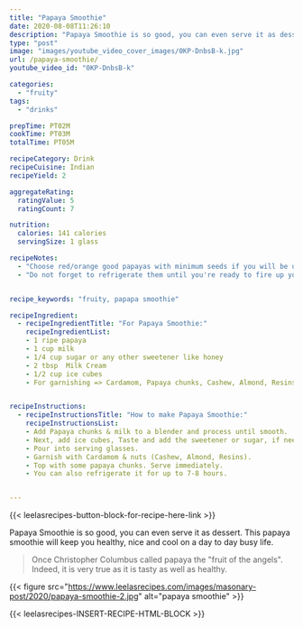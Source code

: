 ```yaml
---
title: "Papaya Smoothie"
date: 2020-08-08T11:26:10
description: "Papaya Smoothie is so good, you can even serve it as dessert. This papaya smoothie will keep you healthy, nice and cool on a day to day busy life."
type: "post"
image: "images/youtube_video_cover_images/0KP-DnbsB-k.jpg"
url: /papaya-smoothie/
youtube_video_id: "0KP-DnbsB-k"

categories: 
  - "fruity"
tags:
  - "drinks"

prepTime: PT02M
cookTime: PT03M
totalTime: PT05M

recipeCategory: Drink
recipeCuisine: Indian
recipeYield: 2

aggregateRating:
  ratingValue: 5
  ratingCount: 7

nutrition:
  calories: 141 calories
  servingSize: 1 glass

recipeNotes: 
  - "Choose red/orange good papayas with minimum seeds if you will be using them within 24 hours." 
  - "Do not forget to refrigerate them until you're ready to fire up your blender."


recipe_keywords: "fruity, papapa smoothie"

recipeIngredient:
  - recipeIngredientTitle: "For Papaya Smoothie:"
    recipeIngredientList: 
    - 1 ripe papaya
    - 1 cup milk
    - 1/4 cup sugar or any other sweetener like honey
    - 2 tbsp  Milk Cream
    - 1/2 cup ice cubes
    - For garnishing => Cardamom, Papaya chunks, Cashew, Almond, Resins.


recipeInstructions:
  - recipeInstructionsTitle: "How to make Papaya Smoothie:"
    recipeInstructionsList:
    - Add Papaya chunks & milk to a blender and process until smooth. 
    - Next, add ice cubes, Taste and add the sweetener or sugar, if needed. Blend again to combine.
    - Pour into serving glasses.
    - Garnish with Cardamom & nuts (Cashew, Almond, Resins). 
    - Top with some papaya chunks. Serve immediately.
    - You can also refrigerate it for up to 7-8 hours.


---
```


{{< leelasrecipes-button-block-for-recipe-here-link >}}


Papaya Smoothie is so good, you can even serve it as dessert. This papaya smoothie will keep you healthy, nice and cool on a day to day busy life. 
 
> Once Christopher Columbus called papaya the "fruit of the angels". Indeed, it is very true as it is tasty as well as healthy.

{{< figure src="https://www.leelasrecipes.com/images/masonary-post/2020/papaya-smoothie-2.jpg" alt="papaya smoothie" >}}



{{< leelasrecipes-INSERT-RECIPE-HTML-BLOCK >}}
